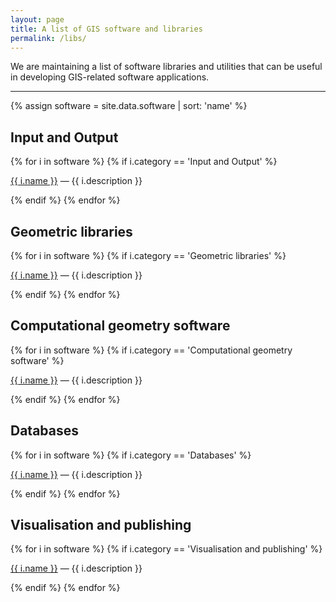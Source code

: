 ```yaml
---
layout: page
title: A list of GIS software and libraries
permalink: /libs/
---
```


We are maintaining a list of software libraries and utilities that can be useful in developing GIS-related software applications.

- - -

{% assign software = site.data.software | sort: 'name' %}

## Input and Output
{% for i in software %}
{% if i.category == 'Input and Output' %}
<p><a href="{{ i.webpage }}">{{ i.name }}</a> <a href="#{{ forloop.index}}" data-toggle="collapse"></a> &mdash; {{ i.description }} </p>
{% endif %}
{% endfor %}

## Geometric libraries
{% for i in software %}
{% if i.category == 'Geometric libraries' %}
<p><a href="{{ i.webpage }}">{{ i.name }}</a> <a href="#{{ forloop.index}}" data-toggle="collapse"></a> &mdash; {{ i.description }} </p>
{% endif %}
{% endfor %}

## Computational geometry software
{% for i in software %}
{% if i.category == 'Computational geometry software' %}
<p><a href="{{ i.webpage }}">{{ i.name }}</a> <a href="#{{ forloop.index}}" data-toggle="collapse"></a> &mdash; {{ i.description }} </p>
{% endif %}
{% endfor %}

## Databases
{% for i in software %}
{% if i.category == 'Databases' %}
<p><a href="{{ i.webpage }}">{{ i.name }}</a> <a href="#{{ forloop.index}}" data-toggle="collapse"></a> &mdash; {{ i.description }} </p>
{% endif %}
{% endfor %}

## Visualisation and publishing
{% for i in software %}
{% if i.category == 'Visualisation and publishing' %}
<p><a href="{{ i.webpage }}">{{ i.name }}</a> <a href="#{{ forloop.index}}" data-toggle="collapse"></a> &mdash; {{ i.description }} </p>
{% endif %}
{% endfor %}

